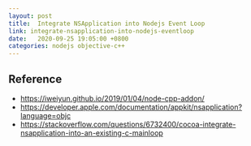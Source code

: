 ```yaml
---
layout: post
title:  Integrate NSApplication into Nodejs Event Loop
link: integrate-nsapplication-into-nodejs-eventloop
date:   2020-09-25 19:05:00 +0800
categories: nodejs objective-c++
---
```


## Reference

- <https://iweiyun.github.io/2019/01/04/node-cpp-addon/>
- <https://developer.apple.com/documentation/appkit/nsapplication?language=objc>
- <https://stackoverflow.com/questions/6732400/cocoa-integrate-nsapplication-into-an-existing-c-mainloop>